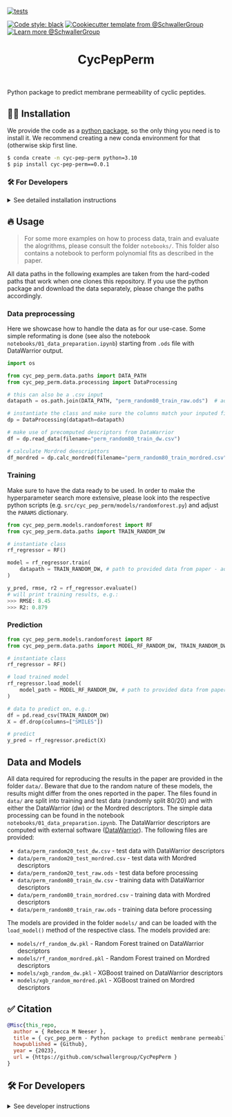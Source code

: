
<!-- <picture>
  <source media="(prefers-color-scheme: dark)" srcset="./assets/repo_logo_dark.png" width='100%'>
  <source media="(prefers-color-scheme: light)" srcset="./assets/repo_logo_light.png" width='100%'>
  <img alt="Project logo" src="/assets/" width="100%">
</picture> -->

<br>

[![tests](https://github.com/schwallergroup/CycPepPerm/actions/workflows/tests.yml/badge.svg)](https://github.com/schwallergroup/CycPepPerm)
<!-- [![DOI:10.1101/2020.07.15.204701](https://zenodo.org/badge/DOI/10.48550/arXiv.2304.05376.svg)](https://doi.org/10.48550/arXiv.2304.05376)
[![PyPI](https://img.shields.io/pypi/v/CycPepPerm)](https://img.shields.io/pypi/v/CycPepPerm)
[![PyPI - Python Version](https://img.shields.io/pypi/pyversions/CycPepPerm)](https://img.shields.io/pypi/pyversions/CycPepPerm) -->
[![Code style: black](https://img.shields.io/badge/code%20style-black-000000.svg)](https://github.com/psf/black)
[![Cookiecutter template from @SchwallerGroup](https://img.shields.io/badge/Cookiecutter-schwallergroup-blue)](https://github.com/schwallergroup/liac-repo)
[![Learn more @SchwallerGroup](https://img.shields.io/badge/Learn%20%0Amore-schwallergroup-blue)](https://schwallergroup.github.io)


<h1 align="center">
  CycPepPerm
</h1>


<br>

Python package to predict membrane permeability of cyclic peptides.

## 👩‍💻 Installation

We provide the code as a [python package](https://pypi.org/project/cyc-pep-perm/0.0.1/), so the only thing you need is to install it. We recommend creating a new conda environment for that (otherwise skip first line.

```bash
$ conda create -n cyc-pep-perm python=3.10
$ pip install cyc-pep-perm==0.0.1
```

### 🛠️ For Developers
<details>
  <summary>See detailed installation instructions</summary>
The repository can be cloned from GitHub and installed with `pip` or `conda`. The code was built with Python 3.10 on Linux but other OS should work as well.

With conda:

```bash
$ git clone git+https://github.com/schwallergroup/CycPepPerm.git
$ cd CycPepPerm
$ conda env create -f environment.yml
$ conda activate cyc_pep_perm
$ pip install -e .
```

or with pip:

```bash
$ git clone git+https://github.com/schwallergroup/CycPepPerm.git
$ cd CycPepPerm
$ conda create -n cyc_pep_perm python=3.10
$ conda activate cyc_pep_perm
$ pip install -r requirements.txt
$ pip install -e .
```

If the options above did not work, please try from scratch:

```bash
$ git clone git+https://github.com/schwallergroup/CycPepPerm.git
$ cd CycPepPerm
$ conda create -c conda-forge -n cyc_pep_perm rdkit=2022.03.5 python=3.10
$ conda activate cyc_pep_perm
$ conda install -c conda-forge scikit-learn=1.0.2
$ conda install -c rdkit -c mordred-descriptor mordred
$ conda install -c conda-forge xgboost
$ conda install -c conda-forge seaborn
$ pip install shap
$ conda install -c conda-forge jupyterlab
$ pip isntall pandas-ods-reader
$ pip install -e .
```
</details>

## 🔥 Usage

> For some more examples on how to process data, train and evaluate the alogrithms, please consult the folder `notebooks/`. This folder also contains a notebook to perform polynomial fits as described in the paper.

All data paths in the following examples are taken from the hard-coded paths that work when one clones this repository. If you use the python package and download the data separately, please change the paths accordingly.

### Data preprocessing

Here we showcase how to handle the data as for our use-case. Some simple reformating is done (see also the notebook `notebooks/01_data_preparation.ipynb`) starting from `.ods` file with DataWarrior output.

```python
import os

from cyc_pep_perm.data.paths import DATA_PATH
from cyc_pep_perm.data.processing import DataProcessing

# this can also be a .csv input
datapath = os.path.join(DATA_PATH, "perm_random80_train_raw.ods")  # adapt to your path!

# instantiate the class and make sure the columns match your inputed file - otherwise change arguments
dp = DataProcessing(datapath=datapath)

# make use of precomputed descriptors from DataWarrior
df = dp.read_data(filename="perm_random80_train_dw.csv")

# calculate Mordred deescripttors
df_mordred = dp.calc_mordred(filename="perm_random80_train_mordred.csv")
```

### Training

Make sure to have the data ready to be used. In order to make the hyperparameter search more extensive, please look into the respective python scripts (e.g. `src/cyc_pep_perm/models/randomforest.py`) and adjust the `PARAMS` dictionary.

```python
from cyc_pep_perm.models.randomforest import RF
from cyc_pep_perm.data.paths import TRAIN_RANDOM_DW

# instantiate class
rf_regressor = RF()

model = rf_regressor.train(
    datapath = TRAIN_RANDOM_DW, # path to provided data from paper - adapt to your path!
)

y_pred, rmse, r2 = rf_regressor.evaluate()
# will print training results, e.g.:
>>> RMSE: 8.45
>>> R2: 0.879
```

### Prediction

```python
from cyc_pep_perm.models.randomforest import RF
from cyc_pep_perm.data.paths import MODEL_RF_RANDOM_DW, TRAIN_RANDOM_DW

# instantiate class
rf_regressor = RF()

# load trained model
rf_regressor.load_model(
    model_path = MODEL_RF_RANDOM_DW, # path to provided data from paper - adapt to your path!
)

# data to predict on, e.g.:
df = pd.read_csv(TRAIN_RANDOM_DW)
X = df.drop(columns=["SMILES"])

# predict
y_pred = rf_regressor.predict(X)
```

## Data and Models

All data required for reproducing the results in the paper are provided in the folder `data/`. Beware that due to the random nature of these models, the results might differ from the ones reported in the paper. The files found in `data/` are split into training and test data (randomly split 80/20) and with either the DataWarrior (dw) or the Mordred descriptors. The simple data processing can be found in the notebook `notebooks/01_data_preparation.ipynb`. The DataWarrior descriptors are computed with external software ([DataWarrior](https://openmolecules.org/datawarrior/)). The following files are provided:

- `data/perm_random20_test_dw.csv` - test data with DataWarrior descriptors
- `data/perm_random20_test_mordred.csv` - test data with Mordred descriptors
- `data/perm_random20_test_raw.ods` - test data before processing
- `data/perm_random80_train_dw.csv` - training data with DataWarrior descriptors
- `data/perm_random80_train_mordred.csv` - training data with Mordred descriptors
- `data/perm_random80_train_raw.ods` - training data before processing

The models are provided in the folder `models/` and can be loaded with the `load_model()` method of the respective class. The models provided are:

- `models/rf_random_dw.pkl` - Random Forest trained on DataWarrior descriptors
- `models/rf_random_mordred.pkl` - Random Forest trained on Mordred descriptors
- `models/xgb_random_dw.pkl` - XGBoost trained on DataWarrior descriptors
- `models/xgb_random_mordred.pkl` - XGBoost trained on Mordred descriptors

## ✅ Citation

```bibtex
@Misc{this_repo,
  author = { Rebecca M Neeser },
  title = { cyc_pep_perm - Python package to predict membrane permeability of cyclic peptides. },
  howpublished = {Github},
  year = {2023},
  url = {https://github.com/schwallergroup/CycPepPerm }
}
```


## 🛠️ For Developers


<details>
  <summary>See developer instructions</summary>

### 👐 Contributing

Contributions, whether filing an issue, making a pull request, or forking, are appreciated. See
[CONTRIBUTING.md](https://github.com/schwallergroup/CycPepPerm/blob/master/.github/CONTRIBUTING.md) for more information on getting involved.

### 🥼 Testing

After cloning the repository and installing `tox` with `pip install tox`, the unit tests in the `tests/` folder can be
run reproducibly with:

```shell
$ tox
```

Additionally, these tests are automatically re-run with each commit in a [GitHub Action](https://github.com/schwallergroup/CycPepPerm/actions?query=workflow%3ATests).

### 📖 Building the Documentation

The documentation can be built locally using the following:

```shell
$ git clone git+https://github.com/schwallergroup/CycPepPerm.git
$ cd CycPepPerm
$ tox -e docs
$ open docs/build/html/index.html
```

The documentation automatically installs the package as well as the `docs`
extra specified in the [`setup.cfg`](setup.cfg). `sphinx` plugins
like `texext` can be added there. Additionally, they need to be added to the
`extensions` list in [`docs/source/conf.py`](docs/source/conf.py).

### 📦 Making a Release

After installing the package in development mode and installing
`tox` with `pip install tox`, the commands for making a new release are contained within the `finish` environment
in `tox.ini`. Run the following from the shell:

```shell
$ tox -e finish
```

This script does the following:

1. Uses [Bump2Version](https://github.com/c4urself/bump2version) to switch the version number in the `setup.cfg`,
   `src/cyc_pep_perm/version.py`, and [`docs/source/conf.py`](docs/source/conf.py) to not have the `-dev` suffix
2. Packages the code in both a tar archive and a wheel using [`build`](https://github.com/pypa/build)
3. Uploads to PyPI using [`twine`](https://github.com/pypa/twine). Be sure to have a `.pypirc` file configured to avoid the need for manual input at this
   step
4. Push to GitHub. You'll need to make a release going with the commit where the version was bumped.
5. Bump the version to the next patch. If you made big changes and want to bump the version by minor, you can
   use `tox -e bumpversion -- minor` after.
</details>
